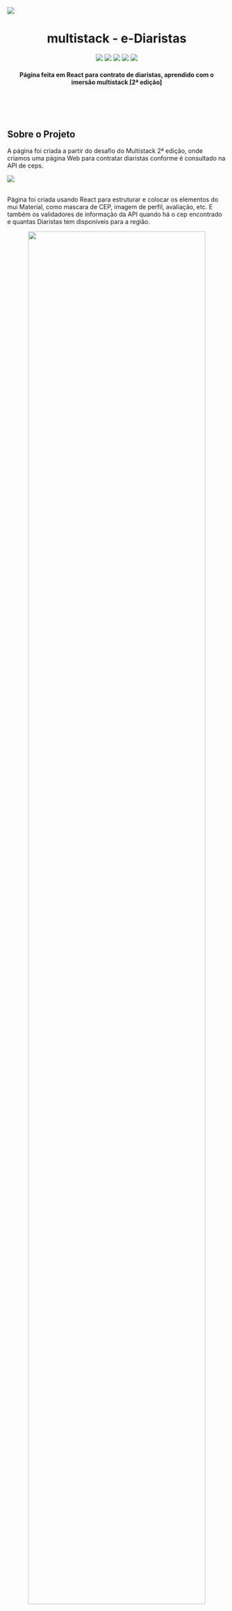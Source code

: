 <div id="top" align="left">
 <img src="https://img.shields.io/badge/React-20232A?style=for-the-badge&logo=react&logoColor=61DAFB" />
 </div>

<h1 align="center"> multistack - e-Diaristas </h1>

<div id="statusProject" align="center">
 <img src="https://img.shields.io/github/license/franklindrw/multistack_e-Diaristas.svg?style=for-the-badge" />
 <img src="https://img.shields.io/github/stars/franklindrw/multistack_e-Diaristas.svg?style=for-the-badge" />
 <img src="https://img.shields.io/github/forks/franklindrw/multistack_e-Diaristas.svg?style=for-the-badge" />
 <img src="https://img.shields.io/github/issues/franklindrw/multistack_e-Diaristas.svg?style=for-the-badge" />
 <a href="https://www.linkedin.com/in/franklindrw/"><img src="https://img.shields.io/badge/-LinkedIn-black.svg?style=for-the-badge&logo=linkedin&colorB=555" /></a>
 </div>
 
 
<h4 align="center"> Página feita em React para contrato de diaristas, aprendido com o imersão multistack [2ª edição] </h4>
<br /> <br /><br />


<h2>Sobre o Projeto</h2>

<p>A página foi criada a partir do desafio do Multistack 2ª edição, onde criamos uma página Web para contratar diaristas conforme é consultado na API de ceps.</p>
<img src="https://user-images.githubusercontent.com/81038899/142322011-fe8d4815-faf3-4f42-9c08-bb1056850b45.png" />
<br /><br />
<p>Página foi criada usando React para estruturar e colocar os elementos do mui Material, como mascara de CEP, imagem de perfil, avaliação, etc. 
 E também os validadores de informação da API quando há o cep encontrado e quantas Diaristas tem disponíveis para a região.
</p>

<div display="flex" align="center">
 <img width="90%" src="https://user-images.githubusercontent.com/81038899/142321952-114c6926-9b9d-4705-b99a-febc891e599f.png" />
 <img width="90%" src="https://user-images.githubusercontent.com/81038899/142324977-2bc3fd35-dd72-47a4-9118-0ac0592856ac.png" />
</div>

<br /><br /><br />


<h3>Construído com</h3>

